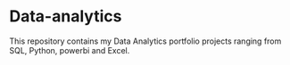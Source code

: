 # Data-analytics
This repository contains my Data Analytics portfolio projects ranging from SQL, Python, powerbi and Excel.
